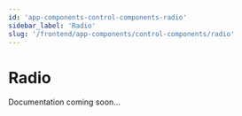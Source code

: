 ```yaml
---
id: 'app-components-control-components-radio'
sidebar_label: 'Radio'
slug: '/frontend/app-components/control-components/radio'
---
```


# Radio

Documentation coming soon...